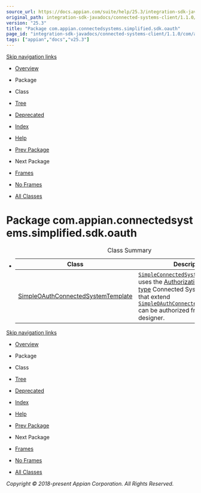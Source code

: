 ```yaml
---
source_url: https://docs.appian.com/suite/help/25.3/integration-sdk-javadocs/connected-systems-client/1.1.0/com/appian/connectedsystems/simplified/sdk/oauth/package-summary.html
original_path: integration-sdk-javadocs/connected-systems-client/1.1.0/com/appian/connectedsystems/simplified/sdk/oauth/package-summary.html
version: "25.3"
title: "Package com.appian.connectedsystems.simplified.sdk.oauth"
page_id: "integration-sdk-javadocs/connected-systems-client/1.1.0/com/appian/connectedsystems/simplified/sdk/oauth/package-summary"
tags: ["appian","docs","v25.3"]
---
```



[Skip navigation links](#skip.navbar.top "Skip navigation links")

-   [Overview](../../../../../../overview-summary.html)
-   Package
-   Class
-   [Tree](package-tree.html)
-   [Deprecated](../../../../../../deprecated-list.html)
-   [Index](../../../../../../index-all.html)
-   [Help](../../../../../../help-doc.html)

-   [Prev Package](../../../../../../com/appian/connectedsystems/simplified/sdk/connectiontesting/package-summary.html)
-   Next Package

-   [Frames](../../../../../../index.html?com/appian/connectedsystems/simplified/sdk/oauth/package-summary.html)
-   [No Frames](package-summary.html)

-   [All Classes](../../../../../../allclasses-noframe.html)

# Package com.appian.connectedsystems.simplified.sdk.oauth

-   <table class="typeSummary" border="0" cellpadding="3" cellspacing="0" summary="Class Summary table, listing classes, and an explanation"><caption><span>Class Summary</span><span class="tabEnd">&nbsp;</span></caption><tbody><tr><th class="colFirst" scope="col">Class</th><th class="colLast" scope="col">Description</th></tr></tbody><tbody><tr class="altColor"><td class="colFirst"><a href="../../../../../../com/appian/connectedsystems/simplified/sdk/oauth/SimpleOAuthConnectedSystemTemplate.html" title="class in com.appian.connectedsystems.simplified.sdk.oauth">SimpleOAuthConnectedSystemTemplate</a></td><td class="colLast"><div class="block"><a href="../../../../../../com/appian/connectedsystems/simplified/sdk/SimpleConnectedSystemTemplate.html" title="class in com.appian.connectedsystems.simplified.sdk"><code>SimpleConnectedSystemTemplate</code></a> that uses the <a href="https://tools.ietf.org/html/rfc6749#section-4.1">Authorization Code Grant type</a> Connected System Templates that extend <a href="../../../../../../com/appian/connectedsystems/simplified/sdk/oauth/SimpleOAuthConnectedSystemTemplate.html" title="class in com.appian.connectedsystems.simplified.sdk.oauth"><code>SimpleOAuthConnectedSystemTemplate</code></a> can be authorized from the UI by a designer.</div></td></tr></tbody></table>

[Skip navigation links](#skip.navbar.bottom "Skip navigation links")

-   [Overview](../../../../../../overview-summary.html)
-   Package
-   Class
-   [Tree](package-tree.html)
-   [Deprecated](../../../../../../deprecated-list.html)
-   [Index](../../../../../../index-all.html)
-   [Help](../../../../../../help-doc.html)

-   [Prev Package](../../../../../../com/appian/connectedsystems/simplified/sdk/connectiontesting/package-summary.html)
-   Next Package

-   [Frames](../../../../../../index.html?com/appian/connectedsystems/simplified/sdk/oauth/package-summary.html)
-   [No Frames](package-summary.html)

-   [All Classes](../../../../../../allclasses-noframe.html)

_Copyright © 2018-present Appian Corporation. All Rights Reserved._